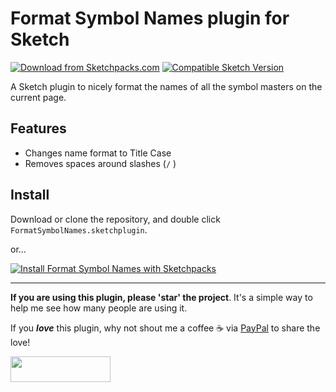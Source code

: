 # Format Symbol Names plugin for Sketch
[![Download from Sketchpacks.com](https://badges.sketchpacks.com/plugins/com.gilesperry.format-symbol-names/version.svg)](https://api.sketchpacks.com/v1/plugins/com.gilesperry.format-symbol-names/download) [![Compatible Sketch Version](https://badges.sketchpacks.com/plugins/com.gilesperry.format-symbol-names/compatibility.svg)](https://sketchpacks.com/perrysmotors/format-symbol-names)

A Sketch plugin to nicely format the names of all the symbol masters on the current page.

## Features
- Changes name format to Title Case
- Removes spaces around slashes (`/` )

## Install
Download or clone the repository, and double click `FormatSymbolNames.sketchplugin`.

or...

[![Install Format Symbol Names with Sketchpacks](http://sketchpacks-com.s3.amazonaws.com/assets/badges/sketchpacks-badge-install.png "Install Format Symbol Names with Sketchpacks")](https://sketchpacks.com/perrysmotors/format-symbol-names/install)

---

**If you are using this plugin, please 'star' the project**. It's a simple way to help me see how many people are using it.

If you ***love*** this plugin, why not shout me a coffee ☕️ via [PayPal](https://www.paypal.me/perrysmotors/2) to share the love!

<a href="https://www.paypal.me/perrysmotors/2">
  <img width="160" height="41" src="https://user-images.githubusercontent.com/12557727/39295119-7e115bca-4935-11e8-9fe9-802d667ac22c.png">
</a>
